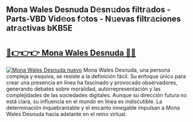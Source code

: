 ## Mona Wales Desnuda D𝚎sn𝚞dos filtr𝚊dos - Parts-VBD Vid𝚎os f𝚘tos - N𝚞evas filtr𝚊ciones atr𝚊ctivas bKB5E

# <h2><a href="http://mbatjyc.tromn.icu/?c=Mona+Wales+Desnuda">🔗👉👉👉 Mona Wales Desnuda 🔗🔗</a></h2>

[![Mona Wales Desnuda nuevo](https://i.imgur.com/pEAQMta.gif)](http://mbatjyc.tromn.icu/?c=Mona+Wales+Desnuda)
Mona Wales Desnuda, una persona compleja y esquiva, se resiste a la definición fácil. Su enfoque único para crear una presencia en línea ha fascinado y provocado observadores, generando debates sobre moralidad, autorrepresentación y las complejidades de las sociedades digitales. Aunque su dirección futura no está clara, su influencia en el mundo en línea es indiscutible. La determinación inquebrantable y el encanto innegable impulsan a Mona Wales Desnuda hacia adelante en el reino virtual.
